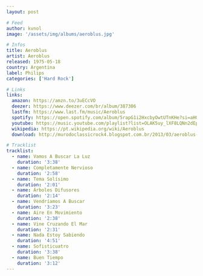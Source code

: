 ```yaml
---
layout: post

# Feed
author: kvnol
image: '/assets/img/albums/aeroblus.jpg'

# Infos
title: Aeroblus
artist: Aeroblus
released: 1975-05-18
country: Argentina
label: Philips
categories: ['Hard Rock']

# Links
links:
  amazon: https://amzn.to/3uECcVO
  deezer: https://www.deezer.com/br/album/387306
  lastfm: https://www.last.fm/music/Aeroblus
  spotify: https://open.spotify.com/album/5rapG1i2HxcbyOwtUTnKHe?si=aHGpvUcDRSC5IDH95o5trw
  youtube: https://music.youtube.com/playlist?list=OLAK5uy_lXF8LQNn2dEpNaQrvnYM5JhziA7i6Qbok
  wikipedia: https://pt.wikipedia.org/wiki/Aeroblus
  download: http://murodoclassicrock4.blogspot.com.br/2013/03/aeroblus-1977.html

# Tracklist
tracklist:
  - name: Vamos A Buscar La Luz
    duration: '3:38'
  - name: Completamente Nervioso
    duration: '2:58'
  - name: Tema Solísimo
    duration: '2:01'
  - name: Árboles Difusores
    duration: '2:14'
  - name: Vendríamos A Buscar
    duration: '3:23'
  - name: Aire En Movimiento
    duration: '2:38'
  - name: Vine Cruzando El Mar
    duration: '2:31'
  - name: Nada Estoy Sabiendo
    duration: '4:51'
  - name: Sofisticuatro
    duration: '3:38'
  - name: Buen Tiempo
    duration: '3:12'
---
```

